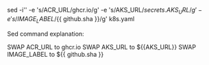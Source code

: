 sed -i'' -e 's/ACR_URL/ghcr.io/g' -e 's/AKS_URL/${{ secrets.AKS_URL }}/g' -e 's/IMAGE_LABEL/${{ github.sha }}/g' k8s.yaml

Sed command explanation:

SWAP ACR_URL to ghcr.io
SWAP AKS_URL to ${{AKS_URL}}
SWAP IMAGE_LABEL to ${{ github.sha }}
